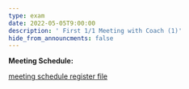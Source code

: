```yaml
---
type: exam
date: 2022-05-05T9:00:00
description: ' First 1/1 Meeting with Coach (1)'
hide_from_announcments: false
---
```


**Meeting Schedule:**

[meeting schedule register file](https://docs.google.com/spreadsheets/d/1jJN0dd0Oc_BjJOtIUrYqD3RmB-K2lGHzj_In5E7TUEg/edit?usp=sharing)
